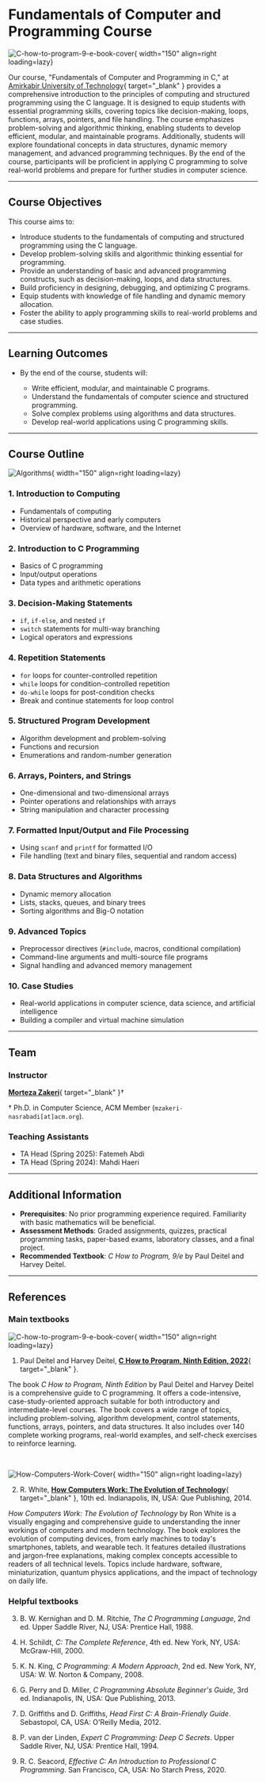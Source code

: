 # Fundamentals of Computer and Programming Course

![C-how-to-program-9-e-book-cover](assets/figs/c-how-to-program-9-e-book-cover.jpg){ width="150"  align=right loading=lazy}

Our course, "Fundamentals of Computer and Programming in C," at [Amirkabir University of Technology](http://ce.aut.ac.ir){ target="_blank" } provides a comprehensive introduction to the principles of computing and structured programming using the C language. It is designed to equip students with essential programming skills, covering topics like decision-making, loops, functions, arrays, pointers, and file handling. The course emphasizes problem-solving and algorithmic thinking, enabling students to develop efficient, modular, and maintainable programs. Additionally, students will explore foundational concepts in data structures, dynamic memory management, and advanced programming techniques. By the end of the course, participants will be proficient in applying C programming to solve real-world problems and prepare for further studies in computer science.

---

## Course Objectives

This course aims to:

- Introduce students to the fundamentals of computing and structured programming using the C language.
- Develop problem-solving skills and algorithmic thinking essential for programming.
- Provide an understanding of basic and advanced programming constructs, such as decision-making, loops, and data structures.
- Build proficiency in designing, debugging, and optimizing C programs.
- Equip students with knowledge of file handling and dynamic memory allocation.
- Foster the ability to apply programming skills to real-world problems and case studies.

---

## Learning Outcomes

- By the end of the course, students will:

    * Write efficient, modular, and maintainable C programs.
    * Understand the fundamentals of computer science and structured programming.
    * Solve complex problems using algorithms and data structures.
    * Develop real-world applications using C programming skills.

--- 

## Course Outline

![Algorithms](assets/figs/ad.jpg){ width="150"  align=right loading=lazy}

### 1. Introduction to Computing

- Fundamentals of computing
- Historical perspective and early computers
- Overview of hardware, software, and the Internet

### 2. Introduction to C Programming
- Basics of C programming
- Input/output operations
- Data types and arithmetic operations

### 3. Decision-Making Statements
- `if`, `if-else`, and nested `if`
- `switch` statements for multi-way branching
- Logical operators and expressions

### 4. Repetition Statements
- `for` loops for counter-controlled repetition
- `while` loops for condition-controlled repetition
- `do-while` loops for post-condition checks
- Break and continue statements for loop control

### 5. Structured Program Development
- Algorithm development and problem-solving
- Functions and recursion
- Enumerations and random-number generation

### 6. Arrays, Pointers, and Strings
- One-dimensional and two-dimensional arrays
- Pointer operations and relationships with arrays
- String manipulation and character processing

### 7. Formatted Input/Output and File Processing
- Using `scanf` and `printf` for formatted I/O
- File handling (text and binary files, sequential and random access)

### 8. Data Structures and Algorithms
- Dynamic memory allocation
- Lists, stacks, queues, and binary trees
- Sorting algorithms and Big-O notation

### 9. Advanced Topics
- Preprocessor directives (`#include`, macros, conditional compilation)
- Command-line arguments and multi-source file programs
- Signal handling and advanced memory management

### 10. Case Studies
- Real-world applications in computer science, data science, and artificial intelligence
- Building a compiler and virtual machine simulation


---

## Team 

### Instructor

[**Morteza Zakeri**](https://dl.acm.org/profile/99660089625){ target="_blank" }†

† Ph.D. in Computer Science, ACM Member (`mzakeri-nasrabadi[at]acm.org`).

### Teaching Assistants

* TA Head (Spring 2025): Fatemeh Abdi
* TA Head (Spring 2024): Mahdi Haeri 


---

## Additional Information

- **Prerequisites**: No prior programming experience required. Familiarity with basic mathematics will be beneficial.
- **Assessment Methods**: Graded assignments, quizzes, practical programming tasks, paper-based exams, laboratory classes, and a final project.
- **Recommended Textbook**: *C How to Program, 9/e* by Paul Deitel and Harvey Deitel.


---

## References

### Main textbooks

![C-how-to-program-9-e-book-cover](assets/figs/c-how-to-program-9-e-book-cover.jpg){ width="150"  align=right loading=lazy}

1. Paul Deitel and Harvey Deitel, [**C How to Program, Ninth Edition, 2022**](https://deitel.com/c-how-to-program-9-e/){ target="_blank" }.

The book *C How to Program, Ninth Edition* by Paul Deitel and Harvey Deitel is a comprehensive guide to C programming. It offers a code-intensive, case-study-oriented approach suitable for both introductory and intermediate-level courses. The book covers a wide range of topics, including problem-solving, algorithm development, control statements, functions, arrays, pointers, and data structures. It also includes over 140 complete working programs, real-world examples, and self-check exercises to reinforce learning. 

<br>

![How-Computers-Work-Cover](assets/figs/how-computers-work.jpg){ width="150"  align=right loading=lazy}

2. R. White, [**How Computers Work: The Evolution of Technology**](https://www.oreilly.com/library/view/how-computers-work/9780133096798/){ target="_blank" }, 10th ed. Indianapolis, IN, USA: Que Publishing, 2014.

*How Computers Work: The Evolution of Technology* by Ron White is a visually engaging and comprehensive guide to understanding the inner workings of computers and modern technology. The book explores the evolution of computing devices, from early machines to today's smartphones, tablets, and wearable tech. It features detailed illustrations and jargon-free explanations, making complex concepts accessible to readers of all technical levels. Topics include hardware, software, miniaturization, quantum physics applications, and the impact of technology on daily life.


### Helpful textbooks

3. B. W. Kernighan and D. M. Ritchie, *The C Programming Language*, 2nd ed. Upper Saddle River, NJ, USA: Prentice Hall, 1988.

4. H. Schildt, *C: The Complete Reference*, 4th ed. New York, NY, USA: McGraw-Hill, 2000.

5. K. N. King, *C Programming: A Modern Approach*, 2nd ed. New York, NY, USA: W. W. Norton & Company, 2008.

6. G. Perry and D. Miller, *C Programming Absolute Beginner's Guide*, 3rd ed. Indianapolis, IN, USA: Que Publishing, 2013.

7. D. Griffiths and D. Griffiths, *Head First C: A Brain-Friendly Guide*. Sebastopol, CA, USA: O'Reilly Media, 2012.

8. P. van der Linden, *Expert C Programming: Deep C Secrets*. Upper Saddle River, NJ, USA: Prentice Hall, 1994.

9. R. C. Seacord, *Effective C: An Introduction to Professional C Programming*. San Francisco, CA, USA: No Starch Press, 2020.
